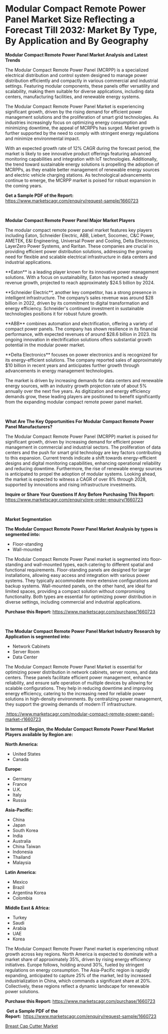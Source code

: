 <p><h1>Modular Compact Remote Power Panel Market Size Reflecting a Forecast Till 2032: Market By Type, By Application and By Geography</h1></p><p><strong>Modular Compact Remote Power Panel Market Analysis and Latest Trends</strong></p>
<p><p>The Modular Compact Remote Power Panel (MCRPP) is a specialized electrical distribution and control system designed to manage power distribution efficiently and compactly in various commercial and industrial settings. Featuring modular components, these panels offer versatility and scalability, making them suitable for diverse applications, including data centers, manufacturing facilities, and renewable energy systems.</p><p>The Modular Compact Remote Power Panel Market is experiencing significant growth, driven by the rising demand for efficient power management solutions and the proliferation of smart grid technologies. As industries increasingly focus on optimizing energy consumption and minimizing downtime, the appeal of MCRPPs has surged. Market growth is further supported by the need to comply with stringent energy regulations and minimize environmental impact.</p><p>With an expected growth rate of 12% CAGR during the forecast period, the market is likely to see innovative product offerings featuring advanced monitoring capabilities and integration with IoT technologies. Additionally, the trend toward sustainable energy solutions is propelling the adoption of MCRPPs, as they enable better management of renewable energy sources and electric vehicle charging stations. As technological advancements continue to emerge, the MCRPP market is poised for robust expansion in the coming years.</p></p>
<p><strong>Get a Sample PDF of the Report:&nbsp;</strong> <a href="https://www.marketscagr.com/enquiry/request-sample/1660723?utm_campaign=2998&utm_medium=2&utm_source=Github&utm_content=ia&utm_term=29032025&utm_id=modular-compact-remote-power-panel">https://www.marketscagr.com/enquiry/request-sample/1660723</a></p>
<p>&nbsp;</p>
<p><strong>Modular Compact Remote Power Panel Major Market Players</strong></p>
<p><p>The modular compact remote power panel market features key players including Eaton, Schneider Electric, ABB, Liebert, Socomec, C&C Power, AMETEK, E&I Engineering, Universal Power and Cooling, Delta Electronics, LayerZero Power Systems, and Raritan. These companies are crucial in providing efficient power distribution solutions, addressing the growing need for flexible and scalable electrical infrastructure in data centers and industrial applications.</p><p>**Eaton** is a leading player known for its innovative power management solutions. With a focus on sustainability, Eaton has reported a steady revenue growth, projected to reach approximately $24.5 billion by 2024. </p><p>**Schneider Electric**, another key competitor, has a strong presence in intelligent infrastructure. The company’s sales revenue was around $28 billion in 2022, driven by its commitment to digital transformation and energy efficiency. Schneider's continued investment in sustainable technologies positions it for robust future growth.</p><p>**ABB** combines automation and electrification, offering a variety of compact power panels. The company has shown resilience in its financial performance, with expected revenues of around $28.6 billion in 2023. Its ongoing innovation in electrification solutions offers substantial growth potential in the modular power market.</p><p>**Delta Electronics** focuses on power electronics and is recognized for its energy-efficient solutions. The company reported sales of approximately $10 billion in recent years and anticipates further growth through advancements in energy management technologies.</p><p>The market is driven by increasing demands for data centers and renewable energy sources, with an industry growth projection rate of about 5% annually over the next five years. As digitization and energy efficiency demands grow, these leading players are positioned to benefit significantly from the expanding modular compact remote power panel market.</p></p>
<p>&nbsp;</p>
<p><strong>What Are The Key Opportunities For Modular Compact Remote Power Panel Manufacturers?</strong></p>
<p><p>The Modular Compact Remote Power Panel (MCRPP) market is poised for significant growth, driven by increasing demand for efficient power management in commercial and industrial sectors. The proliferation of data centers and the push for smart grid technology are key factors contributing to this expansion. Current trends indicate a shift towards energy-efficient designs and digital monitoring capabilities, enhancing operational reliability and reducing downtime. Furthermore, the rise of renewable energy sources is anticipated to propel the adoption of modular systems. Looking ahead, the market is expected to witness a CAGR of over 8% through 2028, supported by innovations and rising infrastructure investments.</p></p>
<p><strong>Inquire or Share Your Questions If Any Before Purchasing This Report:</strong> <a href="https://www.marketscagr.com/enquiry/pre-order-enquiry/1660723?utm_campaign=2998&utm_medium=2&utm_source=Github&utm_content=ia&utm_term=29032025&utm_id=modular-compact-remote-power-panel">https://www.marketscagr.com/enquiry/pre-order-enquiry/1660723</a></p>
<p>&nbsp;</p>
<p><strong>Market Segmentation</strong></p>
<p><strong>The Modular Compact Remote Power Panel Market Analysis by types is segmented into:</strong></p>
<p><ul><li>Floor-standing</li><li>Wall-mounted</li></ul></p>
<p><p>The Modular Compact Remote Power Panel market is segmented into floor-standing and wall-mounted types, each catering to different spatial and functional requirements. Floor-standing panels are designed for larger installations, allowing easy access and integration with various power systems. They typically accommodate more extensive configurations and backup systems. Wall-mounted panels, on the other hand, are ideal for limited spaces, providing a compact solution without compromising functionality. Both types are essential for optimizing power distribution in diverse settings, including commercial and industrial applications.</p></p>
<p><strong>Purchase this Report:&nbsp;</strong><a href="https://www.marketscagr.com/purchase/1660723?utm_campaign=2998&utm_medium=2&utm_source=Github&utm_content=ia&utm_term=29032025&utm_id=modular-compact-remote-power-panel">https://www.marketscagr.com/purchase/1660723</a></p>
<p>&nbsp;</p>
<p><strong>The Modular Compact Remote Power Panel Market Industry Research by Application is segmented into:</strong></p>
<p><ul><li>Network Cabinets</li><li>Server Room</li><li>Data Center</li></ul></p>
<p><p>The Modular Compact Remote Power Panel Market is essential for optimizing power distribution in network cabinets, server rooms, and data centers. These panels facilitate efficient power management, enhance reliability, and ensure safe operation of multiple devices by allowing for scalable configurations. They help in reducing downtime and improving energy efficiency, catering to the increasing need for reliable power solutions in high-density environments. By centralizing power management, they support the growing demands of modern IT infrastructure.</p></p>
<p><a href="https://www.marketscagr.com/modular-compact-remote-power-panel-market-r1660723?utm_campaign=2998&utm_medium=2&utm_source=Github&utm_content=ia&utm_term=29032025&utm_id=modular-compact-remote-power-panel">&nbsp;https://www.marketscagr.com/modular-compact-remote-power-panel-market-r1660723</a></p>
<p><strong>In terms of Region, the Modular Compact Remote Power Panel Market Players available by Region are:</strong></p>
<p>
    <p> <strong> North America: </strong>
        <ul>
            <li>United States</li>
            <li>Canada</li>
        </ul>
        </p> 
    <p> <strong> Europe: </strong>
        <ul>
            <li>Germany</li>
            <li>France</li>
            <li>U.K.</li>
            <li>Italy</li>
            <li>Russia</li>
        </ul>
        </p> 
    <p> <strong> Asia-Pacific: </strong>
        <ul>
            <li>China</li>
            <li>Japan</li>
            <li>South Korea</li>
            <li>India</li>
            <li>Australia</li>
            <li>China Taiwan</li>
            <li>Indonesia</li>
            <li>Thailand</li>
            <li>Malaysia</li>
        </ul>
        </p> 
    <p> <strong> Latin America: </strong>
        <ul>
            <li>Mexico</li>
            <li>Brazil</li>
            <li>Argentina Korea</li>
            <li>Colombia</li>
        </ul>
        </p> 
    <p> <strong> Middle East & Africa: </strong>
        <ul>
            <li>Turkey</li>
            <li>Saudi</li>
            <li>Arabia</li>
            <li>UAE</li>
            <li>Korea</li>
        </ul>
    </p>
    </p>
<p><p>The Modular Compact Remote Power Panel market is experiencing robust growth across key regions. North America is expected to dominate with a market share of approximately 35%, driven by rising energy efficiency initiatives. Europe follows, holding around 30%, fueled by stringent regulations on energy consumption. The Asia-Pacific region is rapidly expanding, anticipated to capture 25% of the market, led by increased industrialization in China, which commands a significant share at 20%. Collectively, these regions reflect a dynamic landscape for renewable power solutions.</p></p>
<p><strong>Purchase this Report: </strong><a href="https://www.marketscagr.com/purchase/1660723?utm_campaign=2998&utm_medium=2&utm_source=Github&utm_content=ia&utm_term=29032025&utm_id=modular-compact-remote-power-panel">https://www.marketscagr.com/purchase/1660723</a></p>
<p>&nbsp;<strong>Get a Sample PDF of the Report:&nbsp;&nbsp;</strong><a href="https://www.marketscagr.com/enquiry/request-sample/1660723?utm_campaign=2998&utm_medium=2&utm_source=Github&utm_content=ia&utm_term=29032025&utm_id=modular-compact-remote-power-panel">https://www.marketscagr.com/enquiry/request-sample/1660723</a></p>
<p><strong></strong></p>
<p><p><a href="https://github.com/kaqiewan/Market-Research-Report-List-1/blob/main/breast-cap-cutter-market.md?utm_campaign=2998&utm_medium=2&utm_source=Github&utm_content=ia&utm_term=29032025&utm_id=modular-compact-remote-power-panel">Breast Cap Cutter Market</a></p></p>